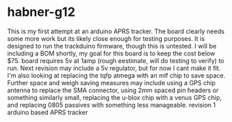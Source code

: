 habner-g12
==========
This is my first attempt at an arduino APRS tracker. The board clearly needs some more work but its likely close
enough for testing purposes. It is designed to run the trackduino firmware, though this is untested. I will be including a BOM shortly, my goal for this board is to keep the cost below $75.
board requires 5v at 1amp (rough eestimate, will do testing to verify) to run. Next revision may include a 5v 
regulator, but for now I cant make it fit. I'm also looking at replacing the tqfp atmega with an mlf chip to save
space. Further space and weigh saving measures may include using a GPS chip antenna to replace the SMA connector,
using 2mm spaced pin headers or something similarly small, replacing the u-blox chip with a venus GPS chip, and 
replacing 0805 passives with something less manageable. 
revision 1 arduino based APRS tracker